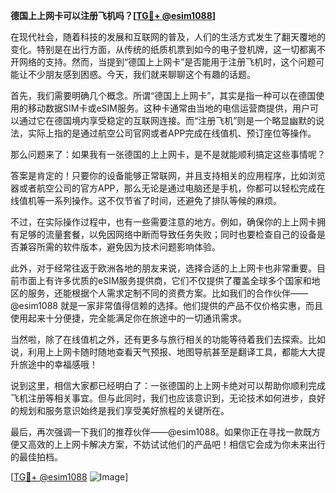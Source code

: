 **德国上上网卡可以注册飞机吗？[[TG💪+ @esim1088](https://t.me/s/esim1088)]**

在现代社会，随着科技的发展和互联网的普及，人们的生活方式发生了翻天覆地的变化。特别是在出行方面，从传统的纸质机票到如今的电子登机牌，这一切都离不开网络的支持。然而，当提到“德国上上网卡”是否能用于注册飞机时，这个问题可能让不少朋友感到困惑。今天，我们就来聊聊这个有趣的话题。

首先，我们需要明确几个概念。所谓“德国上上网卡”，其实是指一种可以在德国使用的移动数据SIM卡或eSIM服务。这种卡通常由当地的电信运营商提供，用户可以通过它在德国境内享受稳定的互联网连接。而“注册飞机”则是一个略显幽默的说法，实际上指的是通过航空公司官网或者APP完成在线值机、预订座位等操作。

那么问题来了：如果我有一张德国的上上网卡，是不是就能顺利搞定这些事情呢？

答案是肯定的！只要你的设备能够正常联网，并且支持相关的应用程序，比如浏览器或者航空公司的官方APP，那么无论是通过电脑还是手机，你都可以轻松完成在线值机等一系列操作。这不仅节省了时间，还避免了排队等候的麻烦。

不过，在实际操作过程中，也有一些需要注意的地方。例如，确保你的上上网卡拥有足够的流量套餐，以免因网络中断而导致任务失败；同时也要检查自己的设备是否兼容所需的软件版本，避免因为技术问题影响体验。

此外，对于经常往返于欧洲各地的朋友来说，选择合适的上上网卡也非常重要。目前市面上有许多优质的eSIM服务提供商，它们不仅提供了覆盖全球多个国家和地区的服务，还能根据个人需求定制不同的资费方案。比如我们的合作伙伴——@esim1088 就是一家非常值得信赖的选择。他们提供的产品不仅价格实惠，而且使用起来十分便捷，完全能满足你在旅途中的一切通讯需求。

当然啦，除了在线值机之外，还有更多与旅行相关的功能等待着我们去探索。比如说，利用上上网卡随时随地查看天气预报、地图导航甚至是翻译工具，都能大大提升旅途中的幸福感哦！

说到这里，相信大家都已经明白了：一张德国的上上网卡绝对可以帮助你顺利完成飞机注册等相关事宜。但与此同时，我们也应该意识到，无论技术如何进步，良好的规划和服务意识始终是我们享受美好旅程的关键所在。

最后，再次强调一下我们的推荐伙伴——@esim1088。如果你正在寻找一款既方便又高效的上上网卡解决方案，不妨试试他们的产品吧！相信它会成为你未来出行的最佳拍档。

[[TG💪+ @esim1088](https://t.me/s/esim1088) ![Image](https://i.postimg.cc/4NQfJmqS/Snipaste-2025-05-13-00-14-12.png)]